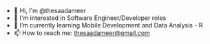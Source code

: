 - 👋 Hi, I'm @thesaadameer
- 👀 I'm interested in Software Engineer/Developer roles
- 🌱 I’m currently learning Mobile Development and Data Analysis - R 
- 📫 How to reach me: thesaadameer@gmail.com

<!--
**thesaadameer/thesaadameer** is a ✨ _special_ ✨ repository because its `README.md` (this file) appears on your GitHub profile.

Here are some ideas to get you started:

- 🔭 I’m currently working on ...
- 🌱 I’m currently learning ...
- 👯 I’m looking to collaborate on ...
- 🤔 I’m looking for help with ...
- 💬 Ask me about ...
- 📫 How to reach me: ...
- 😄 Pronouns: ...
- ⚡ Fun fact: ...
-->
